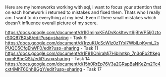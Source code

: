 Here are my homeworks working with sql, i want to focus your attention that on each homework i returned to mistakes and fixed them. Thats who I really am.
I want to do everything at my best. Even if there small mistakes which doesn't influence overall picture of my score.

https://docs.google.com/document/d/1IGmjnxKEADvKokltvvrt9jBhVP5IjGztorS0Q87BXs8/edit?usp=sharing  - Task 9
https://docs.google.com/document/d/1rzuKUcScWIz0z1Yxl7WblLpKymi_2sPUQD5OfgEhWF0/edit?usp=sharing  - Task 11
https://docs.google.com/document/d/1F81lOhiraMj7Hiblmtkp_7n3qFb2ftkegqxmFBheQSk/edit?usp=sharing  - Task 14
https://docs.google.com/document/d/15h0RrEp76V3a2GRapBaNKeZm2Tc4cxt4MhT60hh8GgY/edit?usp=sharing  - Task 17
